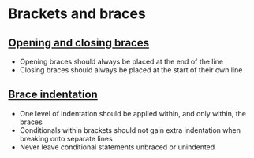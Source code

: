 # Brackets and braces

## [Opening and closing braces](opening-closing-braces.md)

+ Opening braces should always be placed at the end of the line
+ Closing braces should always be placed at the start of their own line

## [Brace indentation](brace-indentation.md)

+ One level of indentation should be applied within, and only within, the braces
+ Conditionals within brackets should not gain extra indentation when breaking onto separate lines
+ Never leave conditional statements unbraced or unindented